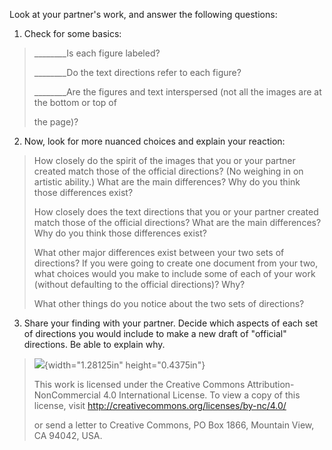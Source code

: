 Look at your partner's work, and answer the following questions:

1.  Check for some basics:

> \_\_\_\_\_\_\_\_Is each figure labeled?
>
> \_\_\_\_\_\_\_\_Do the text directions refer to each figure?
>
> \_\_\_\_\_\_\_\_Are the figures and text interspersed (not all the images are at the bottom or top of
>
> the page)?

2.  Now, look for more nuanced choices and explain your reaction:

> How closely do the spirit of the images that you or your partner created match those of the official directions? (No weighing in on artistic ability.) What are the main differences? Why do you think those differences exist?
>
> How closely does the text directions that you or your partner created match those of the official directions? What are the main differences? Why do you think those differences exist?
>
> What other major differences exist between your two sets of directions? If you were going to create one document from your two, what choices would you make to include some of each of your work (without defaulting to the official directions)? Why?
>
> What other things do you notice about the two sets of directions?

3.  Share your finding with your partner. Decide which aspects of each set of directions you would include to make a new draft of "official" directions. Be able to explain why.

> ![](media/image1.png){width="1.28125in" height="0.4375in"}
>
> This work is licensed under the Creative Commons Attribution-NonCommercial 4.0 International License. To view a copy of this license, visit <http://creativecommons.org/licenses/by-nc/4.0/>
>
> or send a letter to Creative Commons, PO Box 1866, Mountain View, CA 94042, USA.
